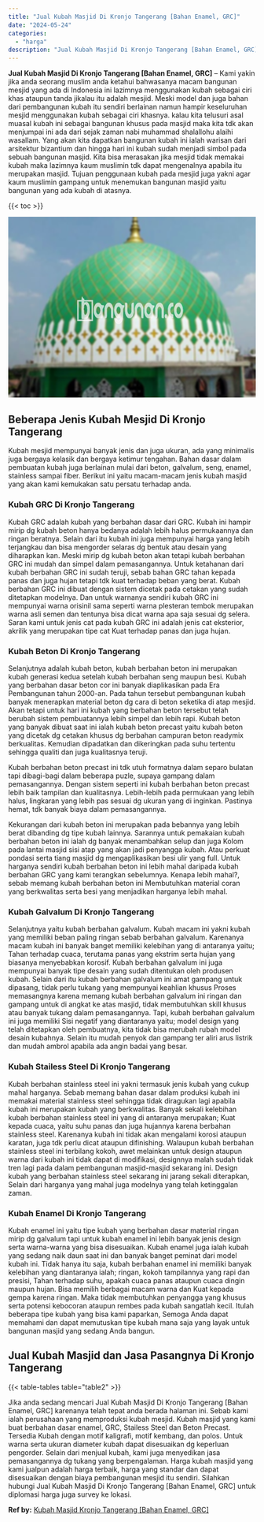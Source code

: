 ```yaml
---
title: "Jual Kubah Masjid Di Kronjo Tangerang [Bahan Enamel, GRC]"
date: "2024-05-24"
categories: 
  - "harga"
description: "Jual Kubah Masjid Di Kronjo Tangerang [Bahan Enamel, GRC]. Jika anda sedang mencari Jual Kubah Masjid Di Kronjo Tangerang [Bahan Enamel, GRC] karenanya tel..."
---
```


**Jual Kubah Masjid Di Kronjo Tangerang \[Bahan Enamel, GRC\]** – Kami yakin jika anda seorang muslim anda ketahui bahwasanya macam bangunan mesjid yang ada di Indonesia ini lazimnya menggunakan kubah sebagai ciri khas ataupun tanda jikalau itu adalah mesjid. Meski model dan juga bahan dari pembangunan kubah itu sendiri berlainan namun hampir keseluruhan mesjid menggunakan kubah sebagai ciri khasnya. kalau kita telusuri asal muasal kubah ini sebagai bangunan khusus pada masjid maka kita tdk akan menjumpai ini ada dari sejak zaman nabi muhammad shalallohu alaihi wasallam. Yang akan kita dapatkan bangunan kubah ini ialah warisan dari arsitektur bizantium dan hingga hari ini kubah sudah menjadi simbol pada sebuah bangunan masjid. Kita bisa merasakan jika mesjid tidak memakai kubah maka lazimnya kaum muslimin tdk dapat mengenalnya apabila itu merupakan masjid. Tujuan penggunaan kubah pada mesjid juga yakni agar kaum muslimin gampang untuk menemukan bangunan masjid yaitu bangunan yang ada kubah di atasnya.

{{< toc >}}

![Jual Kubah Masjid Di Kronjo Tangerang [Bahan Enamel, GRC]](/images/jual-kubah-masjid-42.png)

## Beberapa Jenis Kubah Mesjid Di Kronjo Tangerang

Kubah mesjid mempunyai banyak jenis dan juga ukuran, ada yang minimalis juga bergaya kelasik dan bergaya ketimur tengahan. Bahan dasar dalam pembuatan kubah juga berlainan mulai dari beton, galvalum, seng, enamel, stainless sampai fiber. Berikut ini yaitu macam-macam jenis kubah masjid yang akan kami kemukakan satu persatu terhadap anda.

### Kubah GRC Di Kronjo Tangerang

Kubah GRC adalah kubah yang berbahan dasar dari GRC. Kubah ini hampir mirip dg kubah beton hanya bedanya adalah lebih halus permukaannya dan ringan beratnya. Selain dari itu kubah ini juga mempunyai harga yang lebih terjangkau dan bisa mengorder selaras dg bentuk atau desain yang diharapkan kan. Meski mirip dg kubah beton akan tetapi kubah berbahan GRC ini mudah dan simpel dalam pemasangannya. Untuk ketahanan dari kubah berbahan GRC ini sudah teruji, sebab bahan GRC tahan kepada panas dan juga hujan tetapi tdk kuat terhadap beban yang berat. Kubah berbahan GRC ini dibuat dengan sistem dicetak pada cetakan yang sudah ditetapkan modelnya. Dan untuk warnanya sendiri kubah GRC ini mempunyai warna orisinil sama seperti warna plesteran tembok merupakan warna asli semen dan tentunya bisa dicat warna apa saja sesuai dg selera. Saran kami untuk jenis cat pada kubah GRC ini adalah jenis cat eksterior, akrilik yang merupakan tipe cat Kuat terhadap panas dan juga hujan.

### Kubah Beton Di Kronjo Tangerang

Selanjutnya adalah kubah beton, kubah berbahan beton ini merupakan kubah generasi kedua setelah kubah berbahan seng maupun besi. Kubah yang berbahan dasar beton cor ini banyak diaplikasikan pada Era Pembangunan tahun 2000-an. Pada tahun tersebut pembangunan kubah banyak menerapkan material beton dg cara di beton seketika di atap mesjid. Akan tetapi untuk hari ini kubah yang berbahan beton tersebut telah berubah sistem pembuatannya lebih simpel dan lebih rapi. Kubah beton yang banyak dibuat saat ini ialah kubah beton precast yaitu kubah beton yang dicetak dg cetakan khusus dg berbahan campuran beton readymix berkualitas. Kemudian dipadatkan dan dikeringkan pada suhu tertentu sehingga qualiti dan juga kualitasnya teruji.

Kubah berbahan beton precast ini tdk utuh formatnya dalam separo bulatan tapi dibagi-bagi dalam beberapa puzle, supaya gampang dalam pemasangannya. Dengan sistem seperti ini kubah berbahan beton precast lebih baik tampilan dan kualitasnya. Lebih-lebih pada permukaan yang lebih halus, lingkaran yang lebih pas sesuai dg ukuran yang di inginkan. Pastinya hemat, tdk banyak biaya dalam pemasangannya.

Kekurangan dari kubah beton ini merupakan pada bebannya yang lebih berat dibanding dg tipe kubah lainnya. Sarannya untuk pemakaian kubah berbahan beton ini ialah dg banyak menambahkan selup dan juga Kolom pada lantai masjid sisi atap yang akan jadi penyangga kubah. Atau perkuat pondasi serta tiang masjid dg mengaplikasikan besi ulir yang full. Untuk harganya sendiri kubah berbahan beton ini lebih mahal daripada kubah berbahan GRC yang kami terangkan sebelumnya. Kenapa lebih mahal?, sebab memang kubah berbahan beton ini Membutuhkan material coran yang berkwalitas serta besi yang menjadikan harganya lebih mahal.

### Kubah Galvalum Di Kronjo Tangerang

Selanjutnya yaitu kubah berbahan galvalum. Kubah macam ini yakni kubah yang memiliki beban paling ringan sebab berbahan galvalum. Karenanya macam kubah ini banyak banget memiliki kelebihan yang di antaranya yaitu; Tahan terhadap cuaca, terutama panas yang ekstrim serta hujan yang biasanya menyebabkan korosif. Kubah berbahan galvalum ini juga mempunyai banyak tipe desain yang sudah ditentukan oleh produsen kubah. Selain dari itu kubah berbahan galvalum ini amat gampang untuk dipasang, tidak perlu tukang yang mempunyai keahlian khusus Proses memasangnya karena memang kubah berbahan galvalum ini ringan dan gampang untuk di angkat ke atas masjid, tidak membutuhkan skill khusus atau banyak tukang dalam pemasangannya. Tapi, kubah berbahan galvalum ini juga memiliki Sisi negatif yang diantaranya yaitu; model design yang telah ditetapkan oleh pembuatnya, kita tidak bisa merubah rubah model desain kubahnya. Selain itu mudah penyok dan gampang ter aliri arus listrik dan mudah ambrol apabila ada angin badai yang besar.

### Kubah Stailess Steel Di Kronjo Tangerang

Kubah berbahan stainless steel ini yakni termasuk jenis kubah yang cukup mahal harganya. Sebab memang bahan dasar dalam produksi kubah ini memakai material stainless steel sehingga tidak diragukan lagi apabila kubah ini merupakan kubah yang berkwalitas. Banyak sekali kelebihan kubah berbahan stainless steel ini yang di antaranya merupakan; Kuat kepada cuaca, yaitu suhu panas dan juga hujannya karena berbahan stainless steel. Karenanya kubah ini tidak akan mengalami korosi ataupun karatan, juga tdk perlu dicat ataupun difinishing. Walaupun kubah berbahan stainless steel ini terbilang kokoh, awet melainkan untuk design ataupun warna dari kubah ini tidak dapat di modifikasi, designnya malah sudah tidak tren lagi pada dalam pembangunan masjid-masjid sekarang ini. Design kubah yang berbahan stainless steel sekarang ini jarang sekali diterapkan, Selain dari harganya yang mahal juga modelnya yang telah ketinggalan zaman.

### Kubah Enamel Di Kronjo Tangerang

Kubah enamel ini yaitu tipe kubah yang berbahan dasar material ringan mirip dg galvalum tapi untuk kubah enamel ini lebih banyak jenis design serta warna-warna yang bisa disesuaikan. Kubah enamel juga ialah kubah yang sedang naik daun saat ini dan banyak banget peminat dari model kubah ini. Tidak hanya itu saja, kubah berbahan enamel ini memiliki banyak kelebihan yang diantaranya ialah; ringan, kokoh tampilannya yang rapi dan presisi, Tahan terhadap suhu, apakah cuaca panas ataupun cuaca dingin maupun hujan. Bisa memilih berbagai macam warna dan Kuat kepada gempa karena ringan. Maka tidak membutuhkan penyangga yang khusus serta potensi kebocoran ataupun rembes pada kubah sangatlah kecil. Itulah beberapa tipe kubah yang bisa kami paparkan, Semoga Anda dapat memahami dan dapat memutuskan tipe kubah mana saja yang layak untuk bangunan masjid yang sedang Anda bangun.

## Jual Kubah Masjid dan Jasa Pasangnya Di Kronjo Tangerang

{{< table-tables table="table2" >}}

Jika anda sedang mencari Jual Kubah Masjid Di Kronjo Tangerang \[Bahan Enamel, GRC\] karenanya telah tepat anda berada halaman ini. Sebab kami ialah perusahaan yang memproduksi kubah mesjid. Kubah masjid yang kami buat berbahan dasar enamel, GRC, Stailess Steel dan Beton Precast. Tersedia Kubah dengan motif kaligrafi, motif kembang, dan polos. Untuk warna serta ukuran diameter kubah dapat disesuaikan dg keperluan pengorder. Selain dari menjual kubah, kami juga menyedikan jasa pemasangannya dg tukang yang berpengalaman. Harga kubah masjid yang kami jualpun adalah harga terbaik, harga yang standar dan dapat disesuaikan dengan biaya pembangunan mesjid itu sendiri. Silahkan hubungi Jual Kubah Masjid Di Kronjo Tangerang \[Bahan Enamel, GRC\] untuk diplomasi harga juga survey ke lokasi.

**Ref by:** [Kubah Masjid Kronjo Tangerang [Bahan Enamel, GRC]](https://id.wikipedia.org/wiki/Kubah)
